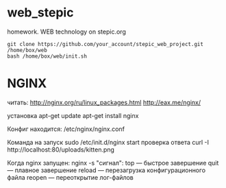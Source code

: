 # web_stepic
homework. WEB technology on stepic.org

	git clone https://github.com/your_account/stepic_web_project.git /home/box/web
	bash /home/box/web/init.sh


# NGINX
читать:
http://nginx.org/ru/linux_packages.html
http://eax.me/nginx/

установка
apt-get update
apt-get install nginx

Конфиг находится:
/etc/nginx/nginx.conf

Команда на запуск
sudo /etc/init.d/nginx start
проверка ответа
curl -I http://localhost:80/uploads/kitten.png

Когда nginx запущен:
	nginx -s "сигнал":
		top — быстрое завершение
		quit — плавное завершение
		reload — перезагрузка конфигурационного файла
		reopen — переоткрытие лог-файлов
